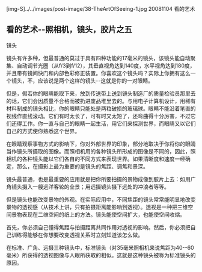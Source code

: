 [img-S]../../images/post-image/38-TheArtOfSeeing-1.jpg
20081104
看的艺术

## 看的艺术--照相机，镜头，胶片之五

镜头

镜头有许多种，但最普通的莫过于具有四种功能的17毫米的镜头，该镜头能自动聚集、自动调节光圈（从f/3到f/12），其垂直视角达到140度，水平视角达到180度，并且带有镜间快门和内部色彩修正装置。你喜欢这个镜头吗？实际上你拥有这么一个镜头，不，应该说是两个这样的镜头--这就是你的一对眼睛。

但是，假若你的眼睛能取下来，放到传送带上送到镜头制造厂的质量检验员那里去的话，它们会因质量不合格而被扔进废品堆里去的。与用电子计算机设计，用稀有材料制成的镜头相比，你的眼睛只能处是两粒破损的玻璃球。眼睛不能沿着笔直的视线作直线滚动。它们有时太长了，可有时又太短了，还弯曲得十分厉害，不过它们还得工作。你一直与自己的眼睛一起生活，用它们来探测世界，而眼睛又以它们自己的方式使你熟悉这个世界。

在眼睛观察事物方式的影响下，你对外部世界的印象，部分地取决于你将你的眼睛当作镜头所摄取的图像。而照相机用的各种镜头所形成的图像是不同的，因此，照相机的各种镜头能以它们各自的不同方式来表现世界。如果清晰度和速度一经确定，那么，在摄影上最为重要的是镜头的焦距、调焦和景深。

镜头最普通，也是最重要的应用就是把你所要拍摄的景物成像到胶片上去：如用广角镜头摄入一艘远洋客轮的全景；用远摄镜头摄下远处的冲浪者等等。

但是镜头也能改变景物的外观。在实际应用中，不同焦距的镜头常常能明显地改变景物的透视感（从技术上讲，只有拍摄距离能影响到透视）。透视是一种把三维空间景物表现在二维空间的纸上的方法。镜头能使空间扩大，也能使空间收缩。

首先，你必须自己懂得焦距与拍摄距离共同作用对透视的影响。然后，你必须把自己训练得能够在你想要改变透视关系时立刻知道该怎么做。

在标准、广角、远摄三种镜头中，标准镜头（对35毫米照相机来说焦距为40--60毫米）所获得的透视图像与人眼所获取的相似。这就是这种镜头被称为标准镜头的原因。
